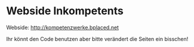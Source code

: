 # Webside Inkompetents
Webside: http://kompetenzwerke.bplaced.net

Ihr könnt den Code benutzen aber bitte verändert die Seiten ein bisschen!
